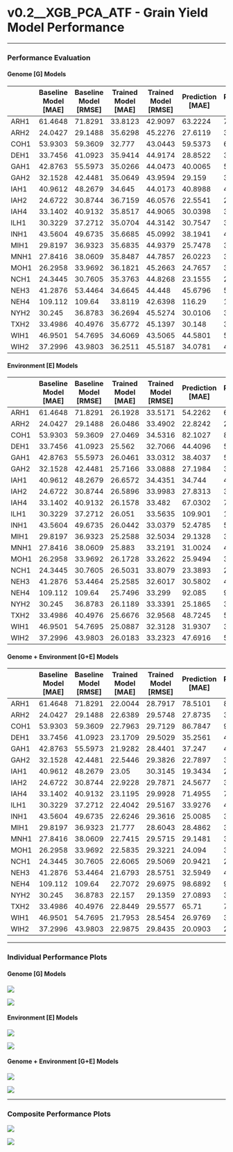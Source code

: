 # v0.2__XGB_PCA_ATF - Grain Yield Model Performance

***

### Performance Evaluation

#### Genome [G] Models

|      |   Baseline Model [MAE] |   Baseline Model [RMSE] |   Trained Model [MAE] |   Trained Model [RMSE] |   Prediction [MAE] |   Prediction [RMSE] |
|------|------------------------|-------------------------|-----------------------|------------------------|--------------------|---------------------|
| ARH1 |                61.4648 |                 71.8291 |               33.8123 |                42.9097 |            63.2224 |             74.208  |
| ARH2 |                24.0427 |                 29.1488 |               35.6298 |                45.2276 |            27.6119 |             33.6418 |
| COH1 |                53.9303 |                 59.3609 |               32.777  |                43.0443 |            59.5373 |             64.8155 |
| DEH1 |                33.7456 |                 41.0923 |               35.9414 |                44.9174 |            28.8522 |             36.0895 |
| GAH1 |                42.8763 |                 55.5973 |               35.0266 |                44.0473 |            40.0065 |             50.8111 |
| GAH2 |                32.1528 |                 42.4481 |               35.0649 |                43.9594 |            29.159  |             38.4697 |
| IAH1 |                40.9612 |                 48.2679 |               34.645  |                44.0173 |            40.8988 |             48.0978 |
| IAH2 |                24.6722 |                 30.8744 |               36.7159 |                46.0576 |            22.5541 |             28.3612 |
| IAH4 |                33.1402 |                 40.9132 |               35.8517 |                44.9065 |            30.0398 |             37.0166 |
| ILH1 |                30.3229 |                 37.2712 |               35.0704 |                44.3142 |            30.7547 |             38.8997 |
| INH1 |                43.5604 |                 49.6735 |               35.6685 |                45.0992 |            38.1941 |             44.3479 |
| MIH1 |                29.8197 |                 36.9323 |               35.6835 |                44.9379 |            25.7478 |             32.3965 |
| MNH1 |                27.8416 |                 38.0609 |               35.8487 |                44.7857 |            26.0223 |             37.1397 |
| MOH1 |                26.2958 |                 33.9692 |               36.1821 |                45.2663 |            24.7657 |             32.2491 |
| NCH1 |                24.3445 |                 30.7605 |               35.3763 |                44.8268 |            23.1555 |             28.4887 |
| NEH3 |                41.2876 |                 53.4464 |               34.6645 |                44.448  |            45.6796 |             56.9407 |
| NEH4 |               109.112  |                109.64   |               33.8119 |                42.6398 |           116.29   |            117.629  |
| NYH2 |                30.245  |                 36.8783 |               36.2694 |                45.5274 |            30.0106 |             36.762  |
| TXH2 |                33.4986 |                 40.4976 |               35.6772 |                45.1397 |            30.148  |             37.4395 |
| WIH1 |                46.9501 |                 54.7695 |               34.6069 |                43.5065 |            44.5801 |             52.2339 |
| WIH2 |                37.2996 |                 43.9803 |               36.2511 |                45.5187 |            34.0781 |             40.1529 |

#### Environment [E] Models

|      |   Baseline Model [MAE] |   Baseline Model [RMSE] |   Trained Model [MAE] |   Trained Model [RMSE] |   Prediction [MAE] |   Prediction [RMSE] |
|------|------------------------|-------------------------|-----------------------|------------------------|--------------------|---------------------|
| ARH1 |                61.4648 |                 71.8291 |               26.1928 |                33.5171 |            54.2262 |             64.7622 |
| ARH2 |                24.0427 |                 29.1488 |               26.0486 |                33.4902 |            22.8242 |             28.3619 |
| COH1 |                53.9303 |                 59.3609 |               27.0469 |                34.5316 |            82.1027 |             86.147  |
| DEH1 |                33.7456 |                 41.0923 |               25.562  |                32.7066 |            44.4096 |             52.1656 |
| GAH1 |                42.8763 |                 55.5973 |               26.0461 |                33.0312 |            38.4037 |             50.1301 |
| GAH2 |                32.1528 |                 42.4481 |               25.7166 |                33.0888 |            27.1984 |             37.4465 |
| IAH1 |                40.9612 |                 48.2679 |               26.6572 |                34.4351 |            34.744  |             42.2599 |
| IAH2 |                24.6722 |                 30.8744 |               26.5896 |                33.9983 |            27.8313 |             34.7961 |
| IAH4 |                33.1402 |                 40.9132 |               26.1578 |                33.482  |            67.0302 |             73.4956 |
| ILH1 |                30.3229 |                 37.2712 |               26.051  |                33.5635 |           109.901  |            114.005  |
| INH1 |                43.5604 |                 49.6735 |               26.0442 |                33.0379 |            52.4785 |             58.5436 |
| MIH1 |                29.8197 |                 36.9323 |               25.2588 |                32.5034 |            29.1328 |             36.9253 |
| MNH1 |                27.8416 |                 38.0609 |               25.883  |                33.2191 |            31.0024 |             41.6147 |
| MOH1 |                26.2958 |                 33.9692 |               26.1728 |                33.2622 |            25.9494 |             33.6609 |
| NCH1 |                24.3445 |                 30.7605 |               26.5031 |                33.8079 |            23.3893 |             29.6342 |
| NEH3 |                41.2876 |                 53.4464 |               25.2585 |                32.6017 |            30.5802 |             40.4631 |
| NEH4 |               109.112  |                109.64   |               25.7496 |                33.299  |            92.085  |             92.7106 |
| NYH2 |                30.245  |                 36.8783 |               26.1189 |                33.3391 |            25.1865 |             32.1105 |
| TXH2 |                33.4986 |                 40.4976 |               25.6676 |                32.9568 |            48.7245 |             58.1997 |
| WIH1 |                46.9501 |                 54.7695 |               25.0887 |                32.3128 |            31.9307 |             39.7849 |
| WIH2 |                37.2996 |                 43.9803 |               26.0183 |                33.2323 |            47.6916 |             54.3826 |

#### Genome + Environment [G+E] Models

|      |   Baseline Model [MAE] |   Baseline Model [RMSE] |   Trained Model [MAE] |   Trained Model [RMSE] |   Prediction [MAE] |   Prediction [RMSE] |
|------|------------------------|-------------------------|-----------------------|------------------------|--------------------|---------------------|
| ARH1 |                61.4648 |                 71.8291 |               22.0044 |                28.7917 |            78.5101 |             88.6357 |
| ARH2 |                24.0427 |                 29.1488 |               22.6389 |                29.5748 |            27.8735 |             35.7319 |
| COH1 |                53.9303 |                 59.3609 |               22.7963 |                29.7129 |            86.7847 |             92.0519 |
| DEH1 |                33.7456 |                 41.0923 |               23.1709 |                29.5029 |            35.2561 |             42.6842 |
| GAH1 |                42.8763 |                 55.5973 |               21.9282 |                28.4401 |            37.247  |             48.1293 |
| GAH2 |                32.1528 |                 42.4481 |               22.5446 |                29.3826 |            22.7897 |             31.3725 |
| IAH1 |                40.9612 |                 48.2679 |               23.05   |                30.3145 |            19.3434 |             24.5159 |
| IAH2 |                24.6722 |                 30.8744 |               22.9228 |                29.7871 |            24.5677 |             30.6735 |
| IAH4 |                33.1402 |                 40.9132 |               23.1195 |                29.9928 |            71.4955 |             76.1979 |
| ILH1 |                30.3229 |                 37.2712 |               22.4042 |                29.5167 |            33.9276 |             41.7875 |
| INH1 |                43.5604 |                 49.6735 |               22.6246 |                29.3616 |            25.0085 |             30.9283 |
| MIH1 |                29.8197 |                 36.9323 |               21.777  |                28.6043 |            28.4862 |             36.7053 |
| MNH1 |                27.8416 |                 38.0609 |               22.7415 |                29.5715 |            29.1481 |             39.0419 |
| MOH1 |                26.2958 |                 33.9692 |               22.5835 |                29.3221 |            24.094  |             31.2927 |
| NCH1 |                24.3445 |                 30.7605 |               22.6065 |                29.5069 |            20.9421 |             26.0487 |
| NEH3 |                41.2876 |                 53.4464 |               21.6793 |                28.5751 |            32.5949 |             42.1333 |
| NEH4 |               109.112  |                109.64   |               22.7072 |                29.6975 |            98.6892 |             99.652  |
| NYH2 |                30.245  |                 36.8783 |               22.157  |                29.1359 |            27.0893 |             36.045  |
| TXH2 |                33.4986 |                 40.4976 |               22.8449 |                29.5577 |            65.71   |             72.8816 |
| WIH1 |                46.9501 |                 54.7695 |               21.7953 |                28.5454 |            26.9769 |             33.7833 |
| WIH2 |                37.2996 |                 43.9803 |               22.9875 |                29.8435 |            20.0903 |             26.1329 |

***

### Individual Performance Plots

#### Genome [G] Models

![](Performance_Plots/G__Genome_Model_Performance_Plot_MAE.png)

![](Performance_Plots/G__Genome_Model_Performance_Plot_RMSE.png)

#### Environment [E] Models

![](Performance_Plots/E__Environment_Model_Performance_Plot_MAE.png)

![](Performance_Plots/E__Environment_Model_Performance_Plot_RMSE.png)

#### Genome + Environment [G+E] Models

![](Performance_Plots/GE__Genome_Environment_Model_Performance_Plot_MAE.png)

![](Performance_Plots/GE__Genome_Environment_Model_Performance_Plot_RMSE.png)

***

### Composite Performance Plots

![](Performance_Plots/Composite_Model_Performance_Plot_MAE.png)

![](Performance_Plots/Composite_Model_Performance_Plot_RMSE.png)

